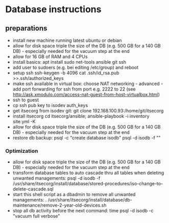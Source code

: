 # Database instructions

## preparations
- install new machine running latest ubuntu or debian
- allow for disk space triple the size of the DB (e.g. 500 GB for a 140 GB DB) - especially needed for the vacuum step at the end
- allow for 16 GB of RAM and 4 CPUs
- install basics:
  apt install sudo net-tools ansible git ssh
- add user to sudoers (e.g. bei editing /etc/group) and reboot
- setup ssh
  ssh-keygen -b 4096
  cat .ssh/id_rsa.pub >>.ssh/authorized_keys 
- make ssh available in virtual box:
  choose NAT networking - advanced - add port forwarding for ssh from port e.g. 2222 to 22 (see http://ask.xmodulo.com/access-nat-guest-from-host-virtualbox.html)
- ssh to guest
- cp ssh pub key to isodev auth_keys
- get itsecorg from isodev git:
  git clone 192.168.100.93:/home/git/itsecorg
- install itsecorg
  cd itsecorg/ansible; ansible-playbook -i inventory site.yml -K
- allow for disk space triple the size of the DB (e.g. 500 GB for a 140 GB DB) - especially needed for the vacuum step at the end
- restore db backup:
    psql -c "create database isodb"
    psql -d isodb -f "<database-dump>"

### Optimization 
- allow for disk space triple the size of the DB (e.g. 500 GB for a 140 GB DB) - especially needed for the vacuum step at the end
- transform database tables to auto cascade thru all tables when deleting unwanted managements:
   psql -d isodb -f /usr/share/itsecorg/install/database/stored-procedures/iso-change-to-delete-cascade.sql
- start this shell script as a dbadmin to remove all unwanted managements:
  . /usr/share/itsecorg/install/database/db-maintenance/remove-2-year-old-devices.sh
- stop all db activity before the next command:
  time psql -d isodb -c "vacuum full verbose"
